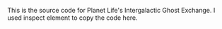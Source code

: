 This is the source code for Planet Life's Intergalactic Ghost Exchange.
I used inspect element to copy the code here.
